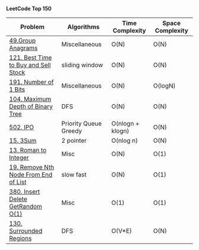 **LeetCode Top 150**

|Problem |Algorithms |Time Complexity|Space Complexity
|--|--|--|--|
|[49.Group Anagrams](https://github.com/TASHMITVERMA/leetcode_top150/blob/main/49.%20Group%20Anagrams.cpp)| Miscellaneous | O(N) | O(N)
|[121. Best Time to Buy and Sell Stock](https://leetcode.com/problems/best-time-to-buy-and-sell-stock/submissions/1256069329/?envType=study-plan-v2&envId=top-interview-150)|sliding window|O(N)|O(N)
|[191. Number of 1 Bits](https://leetcode.com/problems/number-of-1-bits/description/?envType=study-plan-v2&envId=top-interview-150)|Miscellaneous|O(N)|O(logN)
|[104. Maximum Depth of Binary Tree](https://leetcode.com/problems/maximum-depth-of-binary-tree/?envType=study-plan-v2&envId=top-interview-150)|DFS|O(N)|O(N)
|[502. IPO](https://leetcode.com/problems/ipo/description/?envType=study-plan-v2&envId=top-interview-150)|Priority Queue Greedy| O(nlogn + klogn)|O(N)
|[15. 3Sum](https://leetcode.com/problems/3sum/description/?envType=study-plan-v2&envId=top-interview-150)|2 pointer|O(nlog n)|O(N)|
|[13. Roman to Integer](https://leetcode.com/problems/roman-to-integer/description/?envType=study-plan-v2&envId=top-interview-150)|Misc|O(N)|O(1)|
|[19. Remove Nth Node From End of List](https://leetcode.com/problems/remove-nth-node-from-end-of-list/description/?envType=study-plan-v2&envId=top-interview-150)|slow fast|O(N)|O(1)|
|[380. Insert Delete GetRandom O(1)](https://leetcode.com/problems/insert-delete-getrandom-o1/description/?envType=study-plan-v2&envId=top-interview-150)|Misc|O(1)|O(1)|
|[130. Surrounded Regions](https://leetcode.com/problems/surrounded-regions/submissions/1257373342/?envType=study-plan-v2&envId=top-interview-150)|DFS|O(V*E)|O(N)|
